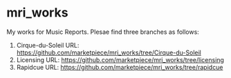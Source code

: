 # mri_works
My works for Music Reports. Plesae find three branches as follows: 
  1. Cirque-du-Soleil URL: https://github.com/marketpiece/mri_works/tree/Cirque-du-Soleil
  3. Licensing URL: https://github.com/marketpiece/mri_works/tree/licensing
  4. Rapidcue URL: https://github.com/marketpiece/mri_works/tree/rapidcue
